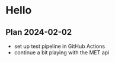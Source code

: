 # Hello

## Plan 2024-02-02

- set up test pipeline in GitHub Actions
- continue a bit playing with the MET api

